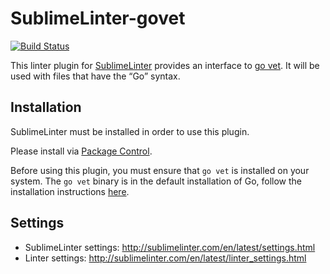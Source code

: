 SublimeLinter-govet
================================

[![Build Status](https://travis-ci.org/SublimeLinter/SublimeLinter-govet.png?branch=master)](https://travis-ci.org/SublimeLinter/SublimeLinter-govet)

This linter plugin for [SublimeLinter](https://github.com/SublimeLinter/SublimeLinter) provides an interface to [go vet](https://golang.org/cmd/vet/). It will be used with files that have the “Go” syntax.

## Installation
SublimeLinter must be installed in order to use this plugin. 

Please install via [Package Control](https://sublime.wbond.net/installation).

Before using this plugin, you must ensure that `go vet` is installed on your system. The `go vet` binary is in the default installation of Go, follow the installation instructions [here](https://golang.org/doc/install).

## Settings
- SublimeLinter settings: http://sublimelinter.com/en/latest/settings.html
- Linter settings: http://sublimelinter.com/en/latest/linter_settings.html
